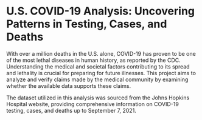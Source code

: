 # U.S. COVID-19 Analysis: Uncovering Patterns in Testing, Cases, and Deaths
With over a million deaths in the U.S. alone, COVID-19 has proven to be one of the most lethal diseases in human history, as reported by the CDC. Understanding the medical and societal factors contributing to its spread and lethality is crucial for preparing for future illnesses. This project aims to analyze and verify claims made by the medical community by examining whether the available data supports these claims.

The dataset utilized in this analysis was sourced from the Johns Hopkins Hospital website, providing comprehensive information on COVID-19 testing, cases, and deaths up to September 7, 2021.
